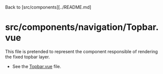 Back to [src/components][../README.md]

# src/components/navigation/Topbar.vue

This file is pretended to represent the component responsible of rendering the fixed topbar layer.

- See the [Topbar.vue](./Topbar.vue) file.